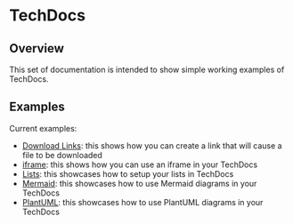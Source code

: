 # TechDocs

## Overview

This set of documentation is intended to show simple working examples of TechDocs.

## Examples

Current examples:

- [Download Links](./examples/download.md): this shows how you can create a link that will cause a file to be downloaded
- [iframe](./examples/iframe.md): this shows how you can use an iframe in your TechDocs
- [Lists](./examples/lists.md): this showcases how to setup your lists in TechDocs
- [Mermaid](./examples/mermaid.md): this showcases how to use Mermaid diagrams in your TechDocs
- [PlantUML](./examples/plantuml.md): this showcases how to use PlantUML diagrams in your TechDocs
